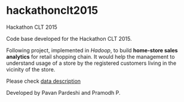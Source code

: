 # hackathonclt2015
Hackathon CLT 2015

Code base developed for the Hackathon CLT 2015.

Following project, implemented in *Hadoop*, to build **home-store sales analytics** for retail shopping chain. It would help the management to understand usage of a store by the registered customers living in the vicinity of the store.

Please check [data description](http://www.hackathonclt.org/faq.html#data%20faq) 

Developed by Pavan Pardeshi and Pramodh P. 
